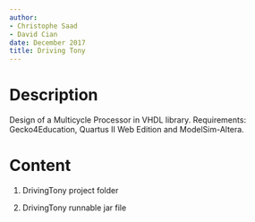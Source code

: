 ```yaml
---
author:
- Christophe Saad
- David Cian
date: December 2017
title: Driving Tony
---
```


Description
===========

Design of a Multicycle Processor in VHDL
library. 
Requirements: Gecko4Education, Quartus II Web Edition and ModelSim-Altera.

Content
=======

1.  DrivingTony project folder

2.  DrivingTony runnable jar file
